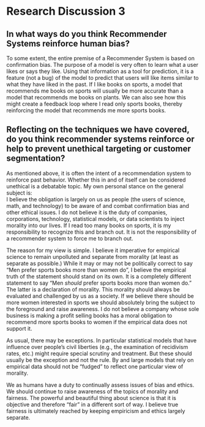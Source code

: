 Research Discussion 3
================

## In what ways do you think Recommender Systems reinforce human bias?

To some extent, the entire premise of a Recommender System is based on
confirmation bias. The purpose of a model is very often to learn what a
user likes or says they like. Using that information as a tool for
prediction, it is a feature (not a bug) of the model to predict that
users will like items similar to what they have liked in the past. If I
like books on sports, a model that recommends me books on sports will
usually be more accurate than a model that recommends me books on
plants. We can also see how this might create a feedback loop where I
read only sports books, thereby reinforcing the model that recommends me
more sports
books.

## Reflecting on the techniques we have covered, do you think recommender systems reinforce or help to prevent unethical targeting or customer segmentation?

As mentioned above, it is often the intent of a recommendation system to
reinforce past behavior. Whether this in and of itself can be considered
unethical is a debatable topic. My own personal stance on the general
subject is:  
I believe the obligation is largely on us as people (the users of
science, math, and technology) to be aware of and combat confirmation
bias and other ethical issues. I do not believe it is the duty of
companies, corporations, technology, statistical models, or data
scientists to inject morality into our lives. If I read too many books
on sports, it is my responsibility to recognize this and branch out. It
is not the responsibility of a recommender system to force me to branch
out.

The reason for my view is simple. I believe it imperative for empirical
science to remain unpolluted and separate from morality (at least as
separate as possible.) While it may or may not be politically correct to
say “Men prefer sports books more than women do”, I believe the
empirical truth of the statement should stand on its own. It is a
completely different statement to say “Men *should* prefer sports books
more than women do.” The latter is a declaration of morality. This
morality should always be evaluated and challenged by us as a society.
If we believe there should be more women interested in sports we should
absolutely bring the subject to the foreground and raise awareness. I do
not believe a company whose sole business is making a profit selling
books has a moral obligation to recommend more sports books to women if
the empirical data does not support it.

As usual, there may be exceptions. In particular statistical models that
have influence over people’s civil liberties (e.g., the examination of
recidivism rates, etc.) might require special scrutiny and treatment.
But these should usually be the exception and not the rule. By and large
models that rely on empirical data should not be “fudged” to reflect one
particular view of morality.

We as humans have a duty to continually assess issues of bias and
ethics. We should continue to raise awareness of the topics of morality
and fairness. The powerful and beautiful thing about science is that it
is objective and therefore “fair” in a different sort of way. I believe
true fairness is ultimately reached by keeping empiricism and ethics
largely separate.

